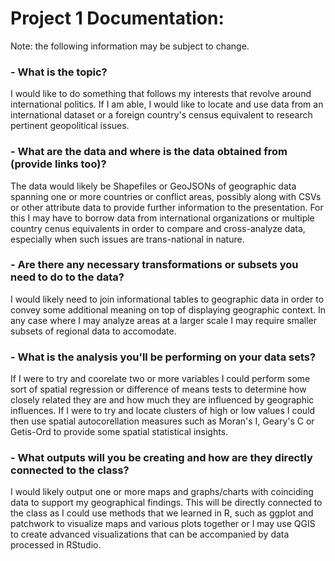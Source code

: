 # Project 1 Documentation:

Note: the following information may be subject to change.

### - What is the **topic**?
I would like to do something that follows my interests that revolve around international politics. If I am able, I would like to locate and use data from an international dataset or a foreign country's census equivalent to research pertinent geopolitical issues. 

### - What are the **data** and where is the data obtained from (provide links too)?
The data would likely be Shapefiles or GeoJSONs of geographic data spanning one or more countries or conflict areas, possibly along with CSVs or other attribute data to provide further information to the presentation. For this I may have to borrow data from international organizations or multiple country cenus equivalents in order to compare and cross-analyze data, especially when such issues are trans-national in nature. 

### - Are there any necessary **transformations or subsets** you need to do to the data?
I would likely need to join informational tables to geographic data in order to convey some additional meaning on top of displaying geographic context. In any case where I may analyze areas at a larger scale I may require smaller subsets of regional data to accomodate. 

### - What is the **analysis** you'll be performing on your data sets?
If I were to try and coorelate two or more variables I could perform some sort of spatial regression or difference of means tests to determine how closely related they are and how much they are influenced by geographic influences. If I were to try and locate clusters of high or low values I could then use spatial autocorellation measures such as Moran's I, Geary's C or Getis-Ord to provide some spatial statistical insights. 

### - What **outputs** will you be creating and how are they directly connected to the class?
I would likely output one or more maps and graphs/charts with coinciding data to support my geographical findings. This will be directly connected to the class as I could use methods that we learned in R, such as ggplot and patchwork to visualize maps and various plots together or I may use QGIS to create advanced visualizations that can be accompanied by data processed in RStudio.

